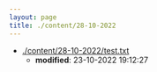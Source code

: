 ```yaml
---
layout: page
title: ./content/28-10-2022
---
```


* [./content/28-10-2022/test.txt](./test.txt)
	* **modified**: 23-10-2022 19:12:27
